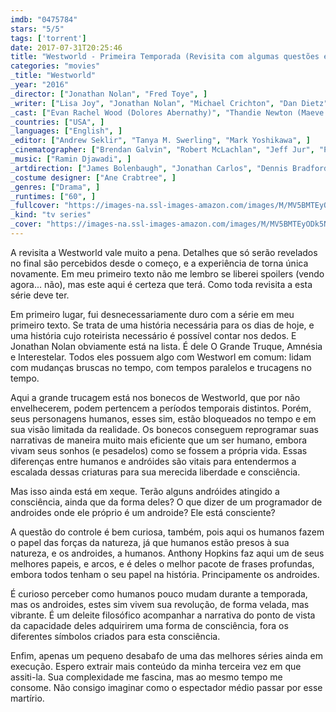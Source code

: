 ```yaml
---
imdb: "0475784"
stars: "5/5"
tags: ['torrent']
date: 2017-07-31T20:25:46
title: "Westworld - Primeira Temporada (Revisita com algumas questões e Spoilers)"
categories: "movies"
_title: "Westworld"
_year: "2016"
_director: ["Jonathan Nolan", "Fred Toye", ]
_writer: ["Lisa Joy", "Jonathan Nolan", "Michael Crichton", "Dan Dietz", "Halley Wegryn Gross", "Charles Yu", ]
_cast: ["Evan Rachel Wood (Dolores Abernathy)", "Thandie Newton (Maeve Millay)", "James Marsden (Teddy Flood)", "Jeffrey Wright (Bernard Lowe)", "Ed Harris (Man in Black)", "Talulah Riley (Angela)", "Louis Herthum (Peter Abernathy)", "Anthony Hopkins (Dr. Robert Ford)", ]
_countries: ["USA", ]
_languages: ["English", ]
_editor: ["Andrew Seklir", "Tanya M. Swerling", "Mark Yoshikawa", ]
_cinematographer: ["Brendan Galvin", "Robert McLachlan", "Jeff Jur", "Paul Cameron", ]
_music: ["Ramin Djawadi", ]
_artdirection: ["James Bolenbaugh", "Jonathan Carlos", "Dennis Bradford", "Samantha Avila", "Steve Christensen", "Colin De Rouin", ]
_costume designer: ["Ane Crabtree", ]
_genres: ["Drama", ]
_runtimes: ["60", ]
_fullcover: "https://images-na.ssl-images-amazon.com/images/M/MV5BMTEyODk5NTc2MjNeQTJeQWpwZ15BbWU4MDQ5NTgwOTkx.jpg"
_kind: "tv series"
_cover: "https://images-na.ssl-images-amazon.com/images/M/MV5BMTEyODk5NTc2MjNeQTJeQWpwZ15BbWU4MDQ5NTgwOTkx._V1._SX94_SY140_.jpg"
---
```

A revisita a Westworld vale muito a pena. Detalhes que só serão revelados no final são percebidos desde o começo, e a experiência de torna única novamente. Em meu primeiro texto não me lembro se liberei spoilers (vendo agora... não), mas este aqui é certeza que terá. Como toda revisita a esta série deve ter.

Em primeiro lugar, fui desnecessariamente duro com a série em meu primeiro texto. Se trata de uma história necessária para os dias de hoje, e uma história cujo roteirista necessário é possível contar nos dedos. E Jonathan Nolan obviamente está na lista. É dele O Grande Truque, Amnésia e Interestelar. Todos eles possuem algo com Westworl em comum: lidam com mudanças bruscas no tempo, com tempos paralelos e trucagens no tempo.

Aqui a grande trucagem está nos bonecos de Westworld, que por não envelhecerem, podem pertencem a períodos temporais distintos. Porém, seus personagens humanos, esses sim, estão bloqueados no tempo e em sua visão limitada da realidade. Os bonecos conseguem reprogramar suas narrativas de maneira muito mais eficiente que um ser humano, embora vivam seus sonhos (e pesadelos) como se fossem a própria vida. Essas diferenças entre humanos e andróides são vitais para entendermos a escalada dessas criaturas para sua merecida liberdade e consciência.

Mas isso ainda está em xeque. Terão alguns andróides atingido a consciência, ainda que da forma deles? O que dizer de um programador de androides onde ele próprio é um androide? Ele está consciente?

A questão do controle é bem curiosa, também, pois aqui os humanos fazem o papel das forças da natureza, já que humanos estão presos à sua natureza, e os androides, a humanos. Anthony Hopkins faz aqui um de seus melhores papeis, e arcos, e é deles o melhor pacote de frases profundas, embora todos tenham o seu papel na história. Principamente os androides.

É curioso perceber como humanos pouco mudam durante a temporada, mas os androides, estes sim vivem sua revolução, de forma velada, mas vibrante. É um deleite filosófico acompanhar a narrativa do ponto de vista da capacidade deles adquirirem uma forma de consciência, fora os diferentes símbolos criados para esta consciência.

Enfim, apenas um pequeno desabafo de uma das melhores séries ainda em execução. Espero extrair mais conteúdo da minha terceira vez em que assiti-la. Sua complexidade me fascina, mas ao mesmo tempo me consome. Não consigo imaginar como o espectador médio passar por esse martírio.

